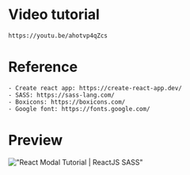 # Video tutorial

    https://youtu.be/ahotvp4qZcs

# Reference

    - Create react app: https://create-react-app.dev/
    - SASS: https://sass-lang.com/
    - Boxicons: https://boxicons.com/
    - Google font: https://fonts.google.com/

# Preview

!["React Modal Tutorial | ReactJS SASS"](https://user-images.githubusercontent.com/67447840/152897236-b697830c-c996-4861-a6f8-ee752bd96599.gif "React Modal Tutorial | ReactJS SASS")